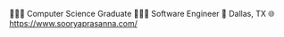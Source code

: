 👨🏻‍🎓 Computer Science Graduate
👨🏻‍💻 Software Engineer
📍 Dallas, TX
🌐 https://www.sooryaprasanna.com/
